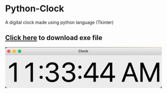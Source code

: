 # Python-Clock
A digital clock made using python language (Tkinter)
<h2><a href="clock.exe" download>Click here</a> to download exe file</h2>

[![Output](clock.png)](https://github.com/hemangsharma/Python-Clock/blob/main/clock.png)

